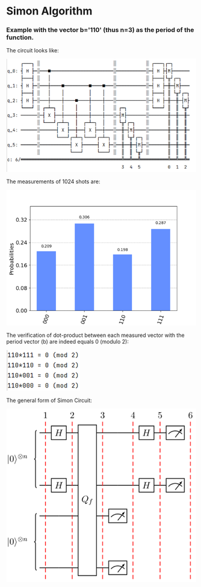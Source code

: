 # Simon Algorithm

### Example with the vector b='110' (thus n=3) as the period of the function.

The circuit looks like:

![Circuit](./images/circuit.png?raw=true)

The measurements of 1024 shots are:

![Measurements](./images/measurements.png?raw=true)

The verification of dot-product between each measured vector with the period vector (b) are indeed equals 0 (modulo 2):

![Verification](./images/verification.png?raw=true)

The general form of Simon Circuit:

![General Form](./images/general_simon.png?raw=true)
